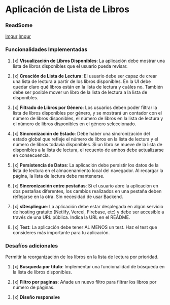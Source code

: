 # Aplicación de Lista de Libros

### ReadSome

[Imgur](https://i.imgur.com/dgQzo1B.png)
[Imgur](https://i.imgur.com/UumSsa0.png)

### Funcionalidades Implementadas

1. [x] **Visualización de Libros Disponibles**: La aplicación debe mostrar una lista de libros disponibles que el usuario pueda revisar.

2. [x] **Creación de Lista de Lectura**: El usuario debe ser capaz de crear una lista de lectura a partir de los libros disponibles. En la UI debe quedar claro qué libros están en la lista de lectura y cuáles no. También debe ser posible mover un libro de la lista de lectura a la lista de disponibles.

3. [x] **Filtrado de Libros por Género**: Los usuarios deben poder filtrar la lista de libros disponibles por género, y se mostrará un contador con el número de libros disponibles, el número de libros en la lista de lectura y el número de libros disponibles en el género seleccionado.

4. [x] **Sincronización de Estado**: Debe haber una sincronización del estado global que refleje el número de libros en la lista de lectura y el número de libros todavía disponibles. Si un libro se mueve de la lista de disponibles a la lista de lectura, el recuento de ambos debe actualizarse en consecuencia.

5. [x] **Persistencia de Datos**: La aplicación debe persistir los datos de la lista de lectura en el almacenamiento local del navegador. Al recargar la página, la lista de lectura debe mantenerse.

6. [x] **Sincronización entre pestañas**: Si el usuario abre la aplicación en dos pestañas diferentes, los cambios realizados en una pestaña deben reflejarse en la otra. Sin necesidad de usar Backend.

7. [x] **sDespliegue**: La aplicación debe estar desplegada en algún servicio de hosting gratuito (Netlify, Vercel, Firebase, etc) y debe ser accesible a través de una URL pública. Indica la URL en el README.

8. [x] **Test**: La aplicación debe tener AL MENOS un test. Haz el test que consideres más importante para tu aplicación.

### Desafíos adicionales

Permitir la reorganización de los libros en la lista de lectura por prioridad.

1. [x] **Busqueda por titulo**: Implementar una funcionalidad de búsqueda en la lista de libros disponibles.

2. [x] **Filtro por paginas**: Añade un nuevo filtro para filtrar los libros por número de páginas.

3. [x] **Diseño responsive**
